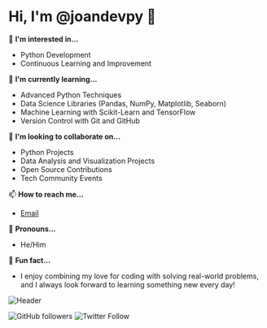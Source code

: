# Hi, I'm @joandevpy 👋

👀 **I'm interested in...**
- Python Development
- Continuous Learning and Improvement

🌱 **I'm currently learning...**
- Advanced Python Techniques
- Data Science Libraries (Pandas, NumPy, Matplotlib, Seaborn)
- Machine Learning with Scikit-Learn and TensorFlow
- Version Control with Git and GitHub

💼 **I'm looking to collaborate on...**
- Python Projects
- Data Analysis and Visualization Projects
- Open Source Contributions
- Tech Community Events

📫 **How to reach me...**
- [Email](joan.dev.py@gmail.com)

👤 **Pronouns...**
- He/Him
  
🎉 **Fun fact...**
- I enjoy combining my love for coding with solving real-world problems, and I always look forward to learning something new every day!

![Header](https://your-image-url.com)

![GitHub followers](https://img.shields.io/github/followers/joandevpy?style=social)
![Twitter Follow](https://img.shields.io/twitter/follow/your-profile?style=social)


<!---
joandevpy/joandevpy is a ✨ special ✨ repository because its `README.md` (this file) appears on your GitHub profile.
You can click the Preview link to take a look at your changes.
--->
